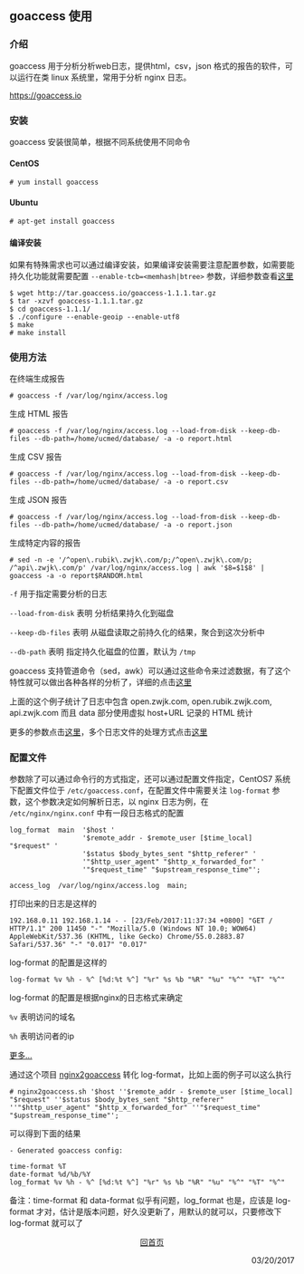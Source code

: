 ## goaccess 使用

### 介绍
goaccess 用于分析分析web日志，提供html，csv，json 格式的报告的软件，可以运行在类 linux 系统里，常用于分析 nginx 日志。

https://goaccess.io

### 安装
goaccess 安装很简单，根据不同系统使用不同命令
#### CentOS ####

    # yum install goaccess
    
#### Ubuntu ####

    # apt-get install goaccess

#### 编译安装 ####

如果有特殊需求也可以通过编译安装，如果编译安装需要注意配置参数，如需要能持久化功能就需要配置 `--enable-tcb=<memhash|btree>` 参数，详细参数查看[这里](https://goaccess.io/man#configuration)

    $ wget http://tar.goaccess.io/goaccess-1.1.1.tar.gz
    $ tar -xzvf goaccess-1.1.1.tar.gz
    $ cd goaccess-1.1.1/
    $ ./configure --enable-geoip --enable-utf8
    $ make
    # make install
    
### 使用方法

在终端生成报告

    # goaccess -f /var/log/nginx/access.log
    
生成 HTML 报告
    
    # goaccess -f /var/log/nginx/access.log --load-from-disk --keep-db-files --db-path=/home/ucmed/database/ -a -o report.html
    
生成 CSV 报告

    # goaccess -f /var/log/nginx/access.log --load-from-disk --keep-db-files --db-path=/home/ucmed/database/ -a -o report.csv
    
生成 JSON 报告

    # goaccess -f /var/log/nginx/access.log --load-from-disk --keep-db-files --db-path=/home/ucmed/database/ -a -o report.json

生成特定内容的报告

    # sed -n -e '/^open\.rubik\.zwjk\.com/p;/^open\.zwjk\.com/p; /^api\.zwjk\.com/p' /var/log/nginx/access.log | awk '$8=$1$8' | goaccess -a -o report$RANDOM.html
    
`-f` 用于指定需要分析的日志

`--load-from-disk` 表明 分析结果持久化到磁盘

`--keep-db-files` 表明 从磁盘读取之前持久化的结果，聚合到这次分析中

`--db-path` 表明 指定持久化磁盘的位置，默认为 `/tmp`

goaccess 支持管道命令（sed，awk）可以通过这些命令来过滤数据，有了这个特性就可以做出各种各样的分析了，详细的点击[这里](https://goaccess.io/man#examples)

上面的这个例子统计了日志中包含 open.zwjk.com, open.rubik.zwjk.com, api.zwjk.com 而且 data 部分使用虚拟 host+URL 记录的 HTML 统计

更多的参数点击[这里](https://goaccess.io/man#options)，多个日志文件的处理方式点击[这里](https://github.com/allinurl/goaccess#multiple-log-files)

### 配置文件

参数除了可以通过命令行的方式指定，还可以通过配置文件指定，CentOS7 系统下配置文件位于 `/etc/goaccess.conf`，在配置文件中需要关注 `log-format` 参数，这个参数决定如何解析日志，以 nginx 日志为例，在 `/etc/nginx/nginx.conf` 中有一段日志格式的配置

    log_format  main  '$host '
                      '$remote_addr - $remote_user [$time_local] "$request" '
                      '$status $body_bytes_sent "$http_referer" '
                      '"$http_user_agent" "$http_x_forwarded_for" '
                      '"$request_time" "$upstream_response_time"';

    access_log  /var/log/nginx/access.log  main;
    
打印出来的日志是这样的

    192.168.0.11 192.168.1.14 - - [23/Feb/2017:11:37:34 +0800] "GET / HTTP/1.1" 200 11450 "-" "Mozilla/5.0 (Windows NT 10.0; WOW64) AppleWebKit/537.36 (KHTML, like Gecko) Chrome/55.0.2883.87 Safari/537.36" "-" "0.017" "0.017"
    
log-format 的配置是这样的

    log-format %v %h - %^ [%d:%t %^] "%r" %s %b "%R" "%u" "%^" "%T" "%^"
    
log-format 的配置是根据nginx的日志格式来确定

`%v` 表明访问的域名

`%h` 表明访问者的ip

[更多...](https://goaccess.io/man#custom-log)

通过这个项目 [nginx2goaccess](https://github.com/stockrt/nginx2goaccess) 转化 log-format，比如上面的例子可以这么执行

    # nginx2goaccess.sh '$host ''$remote_addr - $remote_user [$time_local] "$request" ''$status $body_bytes_sent "$http_referer" ''"$http_user_agent" "$http_x_forwarded_for" ''"$request_time" "$upstream_response_time"';
    
可以得到下面的结果    
    
    - Generated goaccess config:

    time-format %T
    date-format %d/%b/%Y
    log_format %v %h - %^ [%d:%t %^] "%r" %s %b "%R" "%u" "%^" "%T" "%^"
    
备注：time-format 和 data-format 似乎有问题，log_format 也是，应该是 log-format 才对，估计是版本问题，好久没更新了，用默认的就可以，只要修改下 log-format 就可以了

<p style="text-align: center"><a href="/">回首页</a></p>
 
<p align="right">03/20/2017</p>